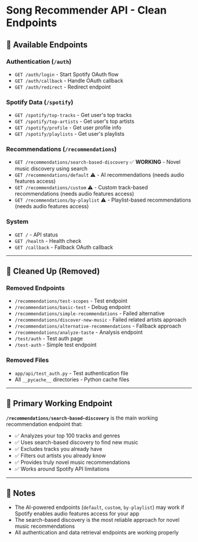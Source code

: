 # Song Recommender API - Clean Endpoints

## 🎵 Available Endpoints

### **Authentication** (`/auth`)
- `GET /auth/login` - Start Spotify OAuth flow
- `GET /auth/callback` - Handle OAuth callback
- `GET /auth/redirect` - Redirect endpoint

### **Spotify Data** (`/spotify`)
- `GET /spotify/top-tracks` - Get user's top tracks
- `GET /spotify/top-artists` - Get user's top artists
- `GET /spotify/profile` - Get user profile info
- `GET /spotify/playlists` - Get user's playlists

### **Recommendations** (`/recommendations`)
- `GET /recommendations/search-based-discovery` ✅ **WORKING** - Novel music discovery using search
- `GET /recommendations/default` ⚠️ - AI recommendations (needs audio features access)
- `GET /recommendations/custom` ⚠️ - Custom track-based recommendations (needs audio features access)
- `GET /recommendations/by-playlist` ⚠️ - Playlist-based recommendations (needs audio features access)

### **System**
- `GET /` - API status
- `GET /health` - Health check
- `GET /callback` - Fallback OAuth callback

---

## 🧹 Cleaned Up (Removed)

### **Removed Endpoints**
- `/recommendations/test-scopes` - Test endpoint
- `/recommendations/basic-test` - Debug endpoint  
- `/recommendations/simple-recommendations` - Failed alternative
- `/recommendations/discover-new-music` - Failed related artists approach
- `/recommendations/alternative-recommendations` - Fallback approach
- `/recommendations/analyze-taste` - Analysis endpoint
- `/test/auth` - Test auth page
- `/test-auth` - Simple test endpoint

### **Removed Files**
- `app/api/test_auth.py` - Test authentication file
- All `__pycache__` directories - Python cache files

---

## 🎯 Primary Working Endpoint

**`/recommendations/search-based-discovery`** is the main working recommendation endpoint that:

- ✅ Analyzes your top 100 tracks and genres
- ✅ Uses search-based discovery to find new music
- ✅ Excludes tracks you already have
- ✅ Filters out artists you already know
- ✅ Provides truly novel music recommendations
- ✅ Works around Spotify API limitations

---

## 📝 Notes

- The AI-powered endpoints (`default`, `custom`, `by-playlist`) may work if Spotify enables audio features access for your app
- The search-based discovery is the most reliable approach for novel music recommendations
- All authentication and data retrieval endpoints are working properly
